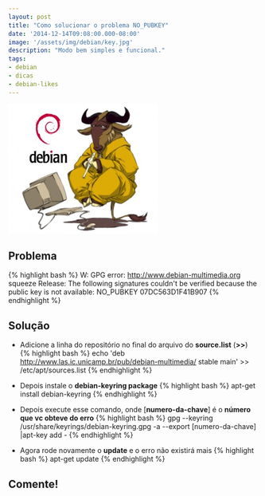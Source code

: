 ```yaml
---
layout: post
title: "Como solucionar o problema NO_PUBKEY"
date: '2014-12-14T09:08:00.000-08:00'
image: '/assets/img/debian/key.jpg'
description: "Modo bem simples e funcional."
tags:
- debian
- dicas
- debian-likes
---
```


![Como solucionar o problema NO_PUBKEY](/assets/img/debian/key.jpg "Como solucionar o problema NO_PUBKEY")

## Problema
{% highlight bash %}
W: GPG error: http://www.debian-multimedia.org squeeze Release:
The following signatures couldn't be verified because the public key is not available: NO_PUBKEY 07DC563D1F41B907
{% endhighlight %}

## Solução

- Adicione a linha do repositório no final do arquivo do __source.list__ (__>>__)
{% highlight bash %}
echo 'deb http://www.las.ic.unicamp.br/pub/debian-multimedia/ stable main' >> /etc/apt/sources.list
{% endhighlight %}

- Depois instale o __debian-keyring package__
{% highlight bash %}
apt-get install debian-keyring
{% endhighlight %}

- Depois execute esse comando, onde [__numero-da-chave__] é o __número que vc obteve do erro__
{% highlight bash %}
gpg --keyring /usr/share/keyrings/debian-keyring.gpg -a --export [numero-da-chave] |apt-key add -
{% endhighlight %}

- Agora rode novamente o __update__ e o erro não existirá mais
{% highlight bash %}
apt-get update
{% endhighlight %}

## Comente!

<script async src="https://pagead2.googlesyndication.com/pagead/js/adsbygoogle.js"></script>

<!-- Informat -->
<ins class="adsbygoogle"
 style="display:block"
 data-ad-client="ca-pub-2838251107855362"
 data-ad-slot="2327980059"
 data-ad-format="auto"
 data-full-width-responsive="true"></ins>

<script>
(adsbygoogle = window.adsbygoogle || []).push({});
</script>

